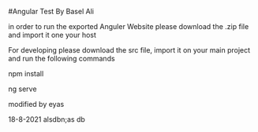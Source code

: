 #Angular Test By Basel Ali

in order to run the exported Anguler Website please download the .zip file and import it one your host 

For developing please download the src file, import it on your main project and run the following commands

npm install

ng serve 

modified by eyas 

18-8-2021
alsdbn;as db